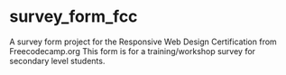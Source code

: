 # survey_form_fcc
A survey form project for the Responsive Web Design Certification from Freecodecamp.org
This form is for a training/workshop survey for secondary level students.
